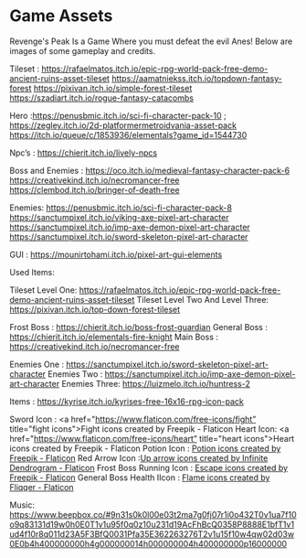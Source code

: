 # Game Assets

Revenge's Peak Is a Game Where you must defeat the evil Anes! Below are images of some gameplay and credits.





Tileset : 
https://rafaelmatos.itch.io/epic-rpg-world-pack-free-demo-ancient-ruins-asset-tileset 
https://aamatniekss.itch.io/topdown-fantasy-forest 
https://pixivan.itch.io/simple-forest-tileset 
https://szadiart.itch.io/rogue-fantasy-catacombs 


Hero :https://penusbmic.itch.io/sci-fi-character-pack-10  ; https://zegley.itch.io/2d-platformermetroidvania-asset-pack 
https://itch.io/queue/c/1853936/elementals?game_id=1544730 


Npc’s : https://chierit.itch.io/lively-npcs 


Boss and Enemies : https://oco.itch.io/medieval-fantasy-character-pack-6 
https://creativekind.itch.io/necromancer-free 
https://clembod.itch.io/bringer-of-death-free 


Enemies: https://penusbmic.itch.io/sci-fi-character-pack-8 
https://sanctumpixel.itch.io/viking-axe-pixel-art-character 
https://sanctumpixel.itch.io/imp-axe-demon-pixel-art-character 
https://sanctumpixel.itch.io/sword-skeleton-pixel-art-character 


GUI : https://mounirtohami.itch.io/pixel-art-gui-elements 


Used Items:

Tileset Level One: https://rafaelmatos.itch.io/epic-rpg-world-pack-free-demo-ancient-ruins-asset-tileset 
Tileset Level Two And Level Three: https://pixivan.itch.io/top-down-forest-tileset 

Frost Boss : https://chierit.itch.io/boss-frost-guardian 
General Boss : https://chierit.itch.io/elementals-fire-knight 
Main Boss : https://creativekind.itch.io/necromancer-free 

Enemies One : https://sanctumpixel.itch.io/sword-skeleton-pixel-art-character 
Enemies Two : https://sanctumpixel.itch.io/imp-axe-demon-pixel-art-character 
Enemies Three:  https://luizmelo.itch.io/huntress-2 

Items : https://kyrise.itch.io/kyrises-free-16x16-rpg-icon-pack 


Sword Icon : <a href="https://www.flaticon.com/free-icons/fight”  title="fight icons">Fight icons created by Freepik - Flaticon</a>
Heart Icon: <a href="https://www.flaticon.com/free-icons/heart” title="heart icons">Heart icons created by Freepik - Flaticon</a>
Potion Icon : <a href="https://www.flaticon.com/free-icons/potion " title="potion icons">Potion icons created by Freepik - Flaticon</a> 
Red Arrow Icon :<a href="https://www.flaticon.com/free-icons/up-arrow " title="up arrow icons">Up arrow icons created by Infinite Dendrogram - Flaticon</a>
Frost Boss Running Icon : <a href="https://www.flaticon.com/free-icons/escape " title="escape icons">Escape icons created by Freepik - Flaticon</a>
General Boss Health IIcon : <a href="https://www.flaticon.com/free-icons/flame " title="flame icons">Flame icons created by Fliqqer - Flaticon</a>

Music: https://www.beepbox.co/#9n31s0k0l00e03t2ma7g0fj07r1i0o432T0v1ua7f10o9q83131d19w0h0E0T1v1u95f0q0z10u231d19AcFhBcQ0358P8888E1bfT1v1ud4f10r8q011d23A5F3BfQ0031Pfa35E362263276T2v1u15f10w4qw02d03w0E0b4h400000000h4g000000014h000000004h400000000p16000000 
